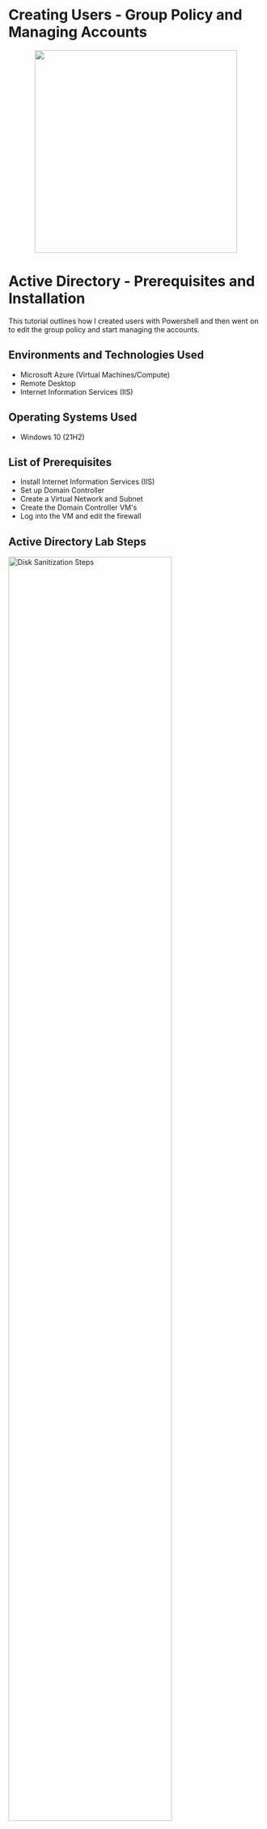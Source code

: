 # Creating Users - Group Policy and Managing Accounts
<p align="center">
<img src="https://i.imgur.com/g4LY2yK.png" width="400"/> 
</p>

<h1>Active Directory - Prerequisites and Installation</h1>
This tutorial outlines how I created users with Powershell and then went on to edit the group policy and start managing the accounts.<br />

<h2>Environments and Technologies Used</h2>

- Microsoft Azure (Virtual Machines/Compute)
- Remote Desktop
- Internet Information Services (IIS)

<h2>Operating Systems Used </h2>

- Windows 10</b> (21H2)

<h2>List of Prerequisites</h2>

- Install Internet Information Services (IIS)
- Set up Domain Controller
- Create a Virtual Network and Subnet
- Create the Domain Controller VM's
- Log into the VM and edit the firewall

<h2>Active Directory Lab Steps</h2>

<p>
<img src="https://i.imgur.com/HtCQdID.png" height="80%" width="80%" alt="Disk Sanitization Steps"/>
</p>
<p>
In this image we have our code entered into Powershell that has given it orders to start generating all these different users we will be interacting with throughout the exercise.
</p>
<br />

<p>
<img src="https://i.imgur.com/XOkkW9G.png" height="80%" width="80%" alt="Disk Sanitization Steps"/>
</p>
<p>
Here we can see that I successfully created my domain controller and set it up properly allowing me to use Server Manager. In this VM is where I can make changes to the firewall and also change client-1 and change the IP to point to my domain controller.
</p>
<br />

<p>
<img src="https://i.imgur.com/X8I8Pet.png" height="80%" width="80%" alt="Disk Sanitization Steps"/>
</p>
<p>
gddtchDGCHG  CE

